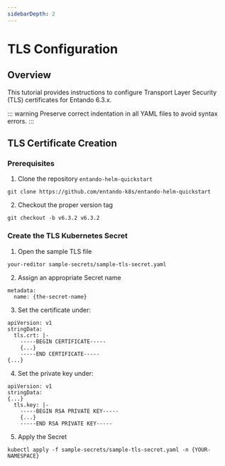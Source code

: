 ```yaml
---
sidebarDepth: 2
---
```


# TLS Configuration 

## Overview

This tutorial provides instructions to configure Transport Layer Security (TLS) certificates for Entando 6.3.x.

::: warning
Preserve correct indentation in all YAML files to avoid syntax errors.
:::

## TLS Certificate Creation

### Prerequisites

1. Clone the repository `entando-helm-quickstart`

```
git clone https://github.com/entando-k8s/entando-helm-quickstart
```

2. Checkout the proper version tag

```
git checkout -b v6.3.2 v6.3.2
```

### Create the TLS Kubernetes Secret

1. Open the sample TLS file

```
your-reditor sample-secrets/sample-tls-secret.yaml
```

2. Assign an appropriate Secret name

```
metadata:
  name: {the-secret-name}
```

3. Set the certificate under:

```
apiVersion: v1
stringData:
  tls.crt: |-
    -----BEGIN CERTIFICATE-----
    {...}
    -----END CERTIFICATE-----
{...}
```

4. Set the private key under:

```
apiVersion: v1
stringData:
{...}
  tls.key: |-
    -----BEGIN RSA PRIVATE KEY-----
    {...}
    -----END RSA PRIVATE KEY-----
```

5. Apply the Secret

```
kubectl apply -f sample-secrets/sample-tls-secret.yaml -n {YOUR-NAMESPACE}
```